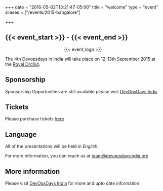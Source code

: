 +++
date = "2016-05-02T13:21:47-05:00"
title = "welcome"
type = "event"
aliases = ["/events/2015-bangalore"]

+++

## {{< event_start >}} - {{< event_end >}}

<div style="text-align:center;">
  {{< event_logo >}}
</div>

The 4th Devopsdays in India will take place on 12-13th September 2015 at the [Royal Orchid](location).

## Sponsorship
Sponsorship Opportunities are still available please visit [DevOpsDays India](http://devopsdaysindia.org)

## Tickets

Please purchase tickets [here](https://www.townscript.com/devopsdays-2015)

## Language

All of the presentations will be held in *English*.

For more information, you can reach us at <a href='mailto:team@devopsdaysindia.org'>team@devopsdaysindia.org</a>

## More information

Please visit [DevOpsDays India](http://devopsdaysindia.org) for more and upto date information

